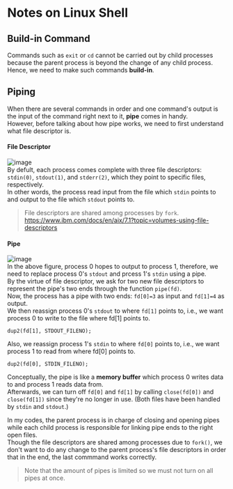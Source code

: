 # Notes on Linux Shell

## Build-in Command

Commands such as `exit` or `cd` cannot be carried out by child processes because the parent process is beyond the change of any child process.  
Hence, we need to make such commands **build-in**.

## Piping

When there are several commands in order and one command's output is the input of the command right next to it, **pipe** comes in handy.  
However, before talking about how pipe works, we need to first understand what file descriptor is.  

#### File Descriptor
![image](https://user-images.githubusercontent.com/47070238/153165535-6e786e97-d55b-4036-9008-a4674dcb1dfb.png)  
By defult, each process comes complete with three file descriptors: `stdin(0)`, `stdout(1)`, and `stderr(2)`, which they point to specific files, respectively.  
In other words, the process read input from the file which `stdin` points to and output to the file which `stdout` points to.  

> File descriptors are shared among processes by `fork`. \
> https://www.ibm.com/docs/en/aix/7.1?topic=volumes-using-file-descriptors

#### Pipe
![image](https://user-images.githubusercontent.com/47070238/153124676-0b2ba04b-1c3e-477c-b0af-aa8254e90210.png)  
In the above figure, process 0 hopes to output to process 1, therefore, we need to replace process 0's `stdout` and prcess 1's `stdin` using a pipe.  
By the virtue of file descriptor, we ask for two new file descriptors to represent the pipe's two ends through the function `pipe(fd)`.  
Now, the process has a pipe with two ends: `fd[0]=3` as input and `fd[1]=4` as output.  
We then reassign process 0's `stdout` to where `fd[1]` points to, i.e., we want process 0 to write to the file where fd[1] points to.  
```
dup2(fd[1], STDOUT_FILENO);
```  
Also, we reassign process 1's `stdin` to where `fd[0]` points to, i.e., we want process 1 to read from where fd[0] points to.  
```
dup2(fd[0], STDIN_FILENO);
```  
Conceptually, the pipe is like a **memory buffer** which process 0 writes data to and process 1 reads data from.  
Afterwards, we can turn off `fd[0]` and `fd[1]` by calling `close(fd[0])` and `close(fd[1])` since they're no longer in use. (Both files have been handled by `stdin` and `stdout`.)

In my codes, the parent process is in charge of closing and opening pipes while each child process is responsible for linking pipe ends to the right open files.  
Though the file descriptors are shared among processes due to `fork()`, we don't want to do any change to the parent process's file descriptors in order that in the end, the last commmand works correctly.

> Note that the amount of pipes is limited so we must not turn on all pipes at once.
